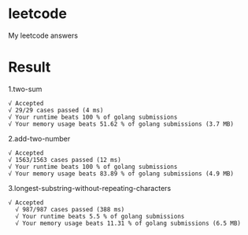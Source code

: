 # leetcode
My leetcode answers

# Result

1.two-sum
```
√ Accepted
√ 29/29 cases passed (4 ms)
√ Your runtime beats 100 % of golang submissions
√ Your memory usage beats 51.62 % of golang submissions (3.7 MB)
```

2.add-two-number
```
√ Accepted
√ 1563/1563 cases passed (12 ms)
√ Your runtime beats 100 % of golang submissions
√ Your memory usage beats 83.89 % of golang submissions (4.9 MB)
```

3.longest-substring-without-repeating-characters
```
√ Accepted
  √ 987/987 cases passed (388 ms)
  √ Your runtime beats 5.5 % of golang submissions
  √ Your memory usage beats 11.31 % of golang submissions (6.5 MB)
```
